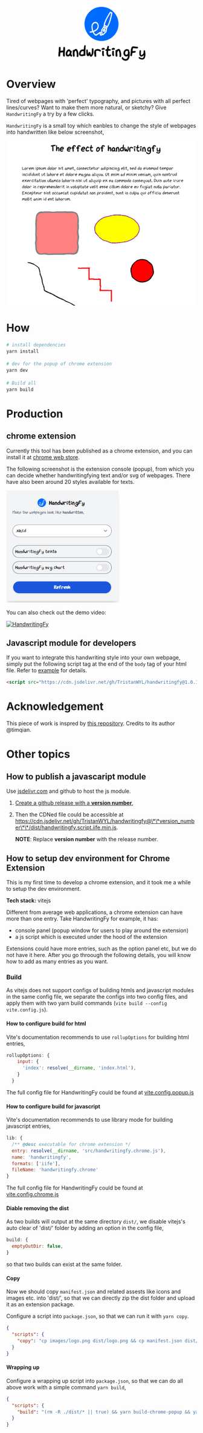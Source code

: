 <div align="center">
  <img src="./images/logo.png" style="width: 100px;"><br>
  <img src="./images/handwritingfy.png" style="width: 250px;">
</div>

# Overview

Tired of webpages with 'perfect' typography, and pictures with all perfect lines/curves? Want to make them more natural, or sketchy? Give `HandwritingFy` a try by a few clicks.

`HandwritingFy` is a small toy which eanbles to change the style of webpages into handwritten like below screenshot,

![xx](images/demo.png)

# How

```bash
# install dependencies
yarn install

# dev for the popup of chrome extension
yarn dev

# Build all
yarn build
```

# Production

## chrome extension

Currently this tool has been published as a chrome extension, and you can install it at [chrome web store](https://chrome.google.com/webstore/category/extensions/TODO:....?hl=en-US).

The following screenshot is the extension console (popup), from which you can decide whether handwritingfying text and/or svg of webpages. There have also been around 20 styles available for texts.

<img src="images/popup.png" width="300px" alt="extension console"/>

You can also check out the demo video:

[![HandwritingFy](https://img.youtube.com/vi/YSWdXLHIoOA/0.jpg)](https://www.youtube.com/watch?v=YSWdXLHIoOA)

## Javascript module for developers

If you want to integrate this handwriting style into your own webpage, simply put the following script tag at the end of the `body` tag of your html file. Refer to [example](example/example.html) for details.

```html
<script src="https://cdn.jsdelivr.net/gh/TristanWYL/handwritingfy@1.0.1/dist/handwritingfy.script.iife.min.js"></script>
```

# Acknowledgement

This piece of work is inspred by [this repository](https://github.com/timqian/chart.xkcd). Credits to its author @timqian.

# Other topics

## How to publish a javascaript module

Use [jsdelivr.com](https://www.jsdelivr.com/?docs=gh) and github to host the js module.

1. [Create a github release with a **version number**](https://docs.github.com/en/repositories/releasing-projects-on-github/managing-releases-in-a-repository#creating-a-release),
2. Then the CDNed file could be accessible at https://cdn.jsdelivr.net/gh/TristanWYL/handwritingfy@\*\*version_number\*\*/dist/handwritingfy.script.iife.min.js.

   **NOTE**: Replace **version number** with the release number.

## How to setup dev environment for Chrome Extension

This is my first time to develop a chrome extension, and it took me a while to setup the dev environment.

**Tech stack:** vitejs

Different from average web applications, a chrome extension can have more than one entry. Take HandwritingFy for example, it has:

- console panel (popup window for users to play around the extension)
- a js script which is executed under the hood of the extension

Extensions could have more entries, such as the option panel etc, but we do not have it here. After you go throough the following details, you will know how to add as many entries as you want.

<!-- ### Dev -->

### Build

As vitejs does not support configs of building htmls and javascript modules in the same config file, we separate the configs into two config files, and apply them with two yarn build commands (`vite build --config vite.config.js`).

#### How to configure build for html

Vite's documentation recommends to use `rollupOptions` for building html entries,

```js
rollupOptions: {
    input: {
      'index': resolve(__dirname, 'index.html'),
    }
  }
```

The full config file for HandwritingFy could be found at [vite.config.popup.js](vite.config.popup.js)

#### How to configure build for javascript

Vite's documentation recommends to use library mode for building javascript entries,

```js
lib: {
  /** @desc executable for chrome extension */
  entry: resolve(__dirname, 'src/handwritingfy.chrome.js'),
  name: 'handwritingfy',
  formats: ['iife'],
  fileName: 'handwritingfy.chrome'
}
```

The full config file for HandwritingFy could be found at [vite.config.chrome.js](vite.config.chrome.js)

#### Diable removing the dist

As two builds will output at the same directory `dist/`, we disable vitejs's auto clear of 'dist/' folder by adding an option in the config file,

```js
build: {
  emptyOutDir: false,
}
```

so that two builds can exist at the same folder.

#### Copy

Now we should copy `manifest.json` and related assests like icons and images etc. into 'dist/', so that we can directly zip the dist folder and upload it as an extension package.

Configure a script into `package.json`, so that we can run it with `yarn copy`.

```json
{
  "scripts": {
    "copy": "cp images/logo.png dist/logo.png && cp manifest.json dist/manifest.json"
  }
}
```

#### Wrapping up

Configure a wrapping up script into `package.json`, so that we can do all above work with a simple command `yarn build`,

```json
{
  "scripts": {
    "build": "(rm -R ./dist/* || true) && yarn build-chrome-popup && yarn build-chrome-exec && yarn build-script && yarn copy"
  }
}
```

